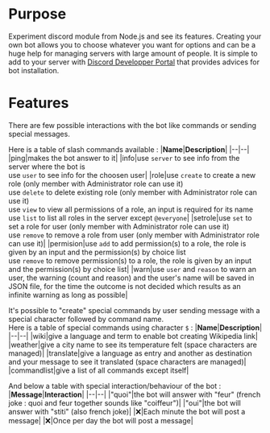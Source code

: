 # Purpose 

Experiment discord module from Node.js and see its features. Creating your own bot allows you to choose whatever you want for options and can be a huge help for managing servers with large amount of people. It is simple to add to your server with [Discord Developper Portal](https://discord.com/developers/applications) that provides advices for bot installation.

# Features

There are few possible interactions with the bot like commands or sending special messages.

Here is a table of slash commands available :
|**Name**|**Description**|
|--|--|
|ping|makes the bot answer to it|
|info|use `server` to see info from the server where the bot is<br>use `user` to see info for the choosen user|
|role|use `create` to create a new role (only member with Administrator role can use it)<br>use `delete` to delete existing role (only member with Administrator role can use it)<br>use `view` to view all permissions of a role, an input is required for its name<br>use `list` to list all roles in the server except `@everyone`|
|setrole|use `set` to set a role for user (only member with Administrator role can use it)<br>use `remove` to remove a role from user (only member with Administrator role can use it)|
|permision|use `add` to add permission(s) to a role, the role is given by an input and the permission(s) by choice list<br>use `remove` to remove permission(s) to a role, the role is given by an input and the permission(s) by choice list|
|warn|use `user` and `reason` to warn an user, the warning (count and reason) and the user's name will be saved in JSON file, for the time the outcome is not decided which results as an infinite warning as long as possible|

It's possible to "create" special commands by user sending message with a special character followed by command name.</br>
Here is a table of special commands using character `$` :
|**Name**|**Description**|
|--|--|
|wiki|give a language and term to enable bot creating Wikipedia link|
|weather|give a city name to see its temperature felt (space characters are managed)|
|translate|give a language as entry and another as destination and your message to see it translated (space characters are managed)|
|commandlist|give a list of all commands except itself|

And below a table with special interaction/behaviour of the bot :
|**Message**|**Interaction**|
|--|--|
|"quoi"|the bot will answer with "feur" (french joke : quoi and feur together sounds like "coiffeur")|
|"oui"|the bot will answer with "stiti" (also french joke)|
|&#x274C;|Each minute the bot will post a message|
|&#x274C;|Once per day the bot will post a message|
